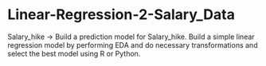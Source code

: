 # Linear-Regression-2-Salary_Data
Salary_hike -> Build a prediction model for Salary_hike. Build a simple linear regression model by performing EDA and do necessary transformations and select the best model using R or Python.
